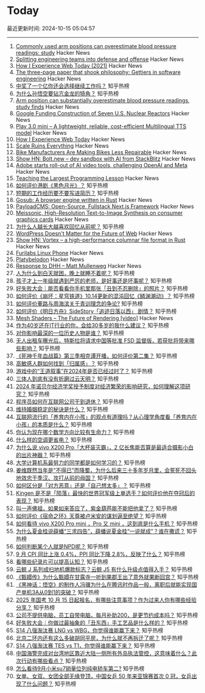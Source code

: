 # Today

最近更新时间: 2024-10-15 05:04:57

--- 
1. [Commonly used arm positions can overestimate blood pressure readings: study](https://medicalxpress.com/news/2024-10-commonly-arm-positions-substantially-overestimate.html) Hacker News
2. [Splitting engineering teams into defense and offense](https://www.greptile.com/blog/how-we-engineer) Hacker News
3. [How I Experience Web Today (2021)](https://how-i-experience-web-today.com) Hacker News
4. [The three-page paper that shook philosophy: Gettiers in software engineering](https://jsomers.net/blog/gettiers) Hacker News
5. [中奖了一个亿你还会选择继续工作吗？](https://www.zhihu.com/question/668187916) 知乎热榜
6. [为什么孙悟空要钻亢金龙的犄角？](https://www.zhihu.com/question/21475710) 知乎热榜
7. [Arm position can substantially overestimate blood pressure readings, study finds](https://medicalxpress.com/news/2024-10-commonly-arm-positions-substantially-overestimate.html) Hacker News
8. [Google Funding Construction of Seven U.S. Nuclear Reactors](https://www.wsj.com/business/energy-oil/google-nuclear-power-artificial-intelligence-87966624) Hacker News
9. [Play 3.0 mini – A lightweight, reliable, cost-efficient Multilingual TTS model](https://play.ht/news/introducing-play-3-0-mini/) Hacker News
10. [How I Experience Web Today](https://how-i-experience-web-today.com) Hacker News
11. [Scale Ruins Everything](https://coldwaters.substack.com/p/scale-ruins-everything) Hacker News
12. [Bike Manufacturers Are Making Bikes Less Repairable](https://www.ifixit.com/News/101675/bike-manufacturers-are-making-bikes-less-repairable) Hacker News
13. [Show HN: Bolt.new – dev sandbox with AI from StackBlitz](https://bolt.new/) Hacker News
14. [Adobe starts roll-out of AI video tools, challenging OpenAI and Meta](https://www.reuters.com/technology/artificial-intelligence/adobe-starts-roll-out-ai-video-tools-challenging-openai-meta-2024-10-14/) Hacker News
15. [Teaching the Largest Programming Lesson](https://mathspp.com/blog/teaching-the-worlds-largest-programming-lesson) Hacker News
16. [如何评价港剧《黑色月光》？](https://www.zhihu.com/question/788752996) 知乎热榜
17. [短期的工作经历要不要写进简历？](https://www.zhihu.com/question/660376489) 知乎热榜
18. [Gosub: A browser engine written in Rust](https://github.com/gosub-io/gosub-engine) Hacker News
19. [PayloadCMS: Open-Source, Fullstack Next.js Framework](https://github.com/payloadcms/payload) Hacker News
20. [Meissonic, High-Resolution Text-to-Image Synthesis on consumer graphics cards](https://arxiv.org/abs/2410.08261) Hacker News
21. [为什么人越长大越喜欢回忆从前呢？](https://www.zhihu.com/question/858423622) 知乎热榜
22. [WordPress Doesn't Matter for the Future of Web](https://molodtsov.me/2024/10/wordpress-doesnt-matter-for-the-future-of-web/) Hacker News
23. [Show HN: Vortex – a high-performance columnar file format in Rust](https://github.com/spiraldb/vortex) Hacker News
24. [Furilabs Linux Phone](https://furilabs.com/shop/flx1/) Hacker News
25. [Platybelodon](https://en.wikipedia.org/wiki/Platybelodon) Hacker News
26. [Response to DHH – Matt Mullenweg](https://ma.tt/2024/10/on-dhh/) Hacker News
27. [人为什么到白天就困，晚上就睡不着呢？](https://www.zhihu.com/question/853633133) 知乎热榜
28. [孩子才上一年级就遇到严厉的老师，是好事还是坏事呢？](https://www.zhihu.com/question/669761049) 知乎热榜
29. [好失败大会｜能否看看你手机里那张「丑到不忍删除」的照片？](https://www.zhihu.com/question/808201768) 知乎热榜
30. [如何评价《崩坏：星穹铁道》10.14更新的混沌回忆《鳞渊潮动》？](https://www.zhihu.com/question/869618048) 知乎热榜
31. [如何评价董路与周海滨关于青训理念的争论?](https://www.zhihu.com/question/853633137) 知乎热榜
32. [如何评价《明日方舟》SideStory「追迹日落以西」 剧情？](https://www.zhihu.com/question/832159968) 知乎热榜
33. [Mesh Shaders – The Future of Rendering [video]](https://www.youtube.com/watch?v=3EMdMD1PsgY) Hacker News
34. [作为40岁还在IT行业的你，会给30多岁的我什么建议？](https://www.zhihu.com/question/637451776) 知乎热榜
35. [对你影响最深的一位历史人物是谁？](https://www.zhihu.com/question/801045546) 知乎热榜
36. [无人出租车曝光后，特斯拉将请求中国等批准 FSD 监督版，若获批将带来哪些影响？](https://www.zhihu.com/question/801860821) 知乎热榜
37. [《死神千年血战篇》第三季相克谭开播，如何评价第二集？](https://www.zhihu.com/question/849633216) 知乎热榜
38. [高敏感人群如何找到「归属感」？](https://www.zhihu.com/question/763135692) 知乎热榜
39. [游戏中的“王道叙事”在2024年是否已经过时了？](https://www.zhihu.com/question/832115282) 知乎热榜
40. [三体人到底有没有折磨过云天明？](https://www.zhihu.com/question/459076670) 知乎热榜
41. [2024 年诺贝尔经济学奖授予制度对经济繁荣的影响研究，如何理解这项研究？](https://www.zhihu.com/question/869536726) 知乎热榜
42. [程序员如何在互联网公司干到退休？](https://www.zhihu.com/question/673838129) 知乎热榜
43. [维持婚姻稳定的秘诀是什么？](https://www.zhihu.com/question/832900156) 知乎热榜
44. [互联网流行的「养育内在小孩」的观点有道理吗？从心理学角度看「养育内在小孩」的本质是什么？](https://www.zhihu.com/question/671400773) 知乎热榜
45. [你认为现在哪个数学方向比较有生命力？](https://www.zhihu.com/question/430153175) 知乎热榜
46. [什么样的空调更省电？](https://www.zhihu.com/question/879142263) 知乎热榜
47. [为什么说 vivo X200 Pro「大杯装灭霸」，2 亿长焦能否算是最适合摄影小白的出片神器？](https://www.zhihu.com/question/886388005) 知乎热榜
48. [大学计算机系最努力的同学都是如何学习的？](https://www.zhihu.com/question/270352528) 知乎热榜
49. [姜维既然当年是“不得已”而降蜀，为什么后来三十多年岁月里，会誓死不回头地效忠于季汉、攻打从前的母国？](https://www.zhihu.com/question/366707164) 知乎热榜
50. [如何区分是「对方恶意」还是「自己想太多」？](https://www.zhihu.com/question/666830350) 知乎热榜
51. [Kingen 是不是「陨落」最快的世界冠军级上单选手？如何评价他在夺冠后的表现？](https://www.zhihu.com/question/861151983) 知乎热榜
52. [叫一声佛祖，如果如来答应了，紫金葫芦能不能把他拿了？](https://www.zhihu.com/question/666822997) 知乎热榜
53. [如何评价《宿命之环》天尊被卢米安的谋划逼至绝望？](https://www.zhihu.com/question/851562897) 知乎热榜
54. [如何看待 vivo X200 Pro mini ，Pro 又 mini ，这到底是什么手机？](https://www.zhihu.com/question/885947487) 知乎热榜
55. [为什么夏金桂说薛蟠“三求四告”，薛蟠说夏金桂“一说就成”？谁在撒谎？](https://www.zhihu.com/question/707487028) 知乎热榜
56. [如何判断某个人就是NPD呢？](https://www.zhihu.com/question/655780908) 知乎热榜
57. [9 月 CPI 同比上涨 0.4%，PPI 同比下降 2.8%，反映了什么？](https://www.zhihu.com/question/849942601) 知乎热榜
58. [看哪些纪录片可以提高认知？](https://www.zhihu.com/question/599621146) 知乎热榜
59. [云鲸 J 系列成扫地机爆款标志？云鲸 J5 有什么升级点值得入手？](https://www.zhihu.com/question/868510154) 知乎热榜
60. [《甄嬛传》为什么甄嬛在甘露寺一听到果郡王出了意外就果断回宫？](https://www.zhihu.com/question/808873687) 知乎热榜
61. [《黑神话：悟空》的制作人冯骥为什么在腾讯时作品一般，离职后就能实现国产单机3A从0到1的突破？](https://www.zhihu.com/question/805176390) 知乎热榜
62. [2025 年国考 10 月 15 日起报名，有哪些注意事项？作为过来人你有哪些经验分享？](https://www.zhihu.com/question/869791412) 知乎热榜
63. [公司不提供电脑，员工自带电脑，每月补助200，是更节约成本吗？](https://www.zhihu.com/question/397229660) 知乎热榜
64. [好失败大会｜你做过最抽象的「丑东西」手工艺品是什么样的？](https://www.zhihu.com/question/808201753) 知乎热榜
65. [S14 八强淘汰赛 LNG vs WBG，你觉得谁能赢下来？](https://www.zhihu.com/question/878137632) 知乎热榜
66. [北京二环内还有这么多破胡同平房，为什么就不再拆迁了呢？](https://www.zhihu.com/question/792415578) 知乎热榜
67. [S14 八强淘汰赛 TES vs T1，你觉得谁能赢下来？](https://www.zhihu.com/question/888923832) 知乎热榜
68. [中国海警完成对台湾地区靠近大陆一侧所有外岛执法管控，这意味着什么？此次行动有哪些看点？](https://www.zhihu.com/question/869645483) 知乎热榜
69. [怎么看待9月小米su7销量位列纯电轿车第二?](https://www.zhihu.com/question/847858318) 知乎热榜
70. [女单、女双、女团全部无缘登顶，中国女乒 50 年来亚锦赛首次 0 冠，女乒出现了什么问题？](https://www.zhihu.com/question/856317982) 知乎热榜
